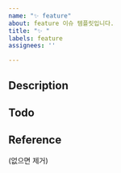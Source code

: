 ```yaml
---
name: "✨ feature"
about: feature 이슈 템플릿입니다.
title: "✨ "
labels: feature
assignees: ''

---
```


## Description

## Todo

## Reference
(없으면 제거)
